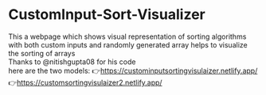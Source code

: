 # CustomInput-Sort-Visualizer
This a webpage which shows visual representation of sorting algorithms with both custom inputs and randomly generated array helps to visualize the sorting of arrays<br>
Thanks to @nitishgupta08 for his code<br>
here are the two models:
👉https://custominputsortingvisulaizer.netlify.app/
👉https://customsortingvisulaizer2.netlify.app/

